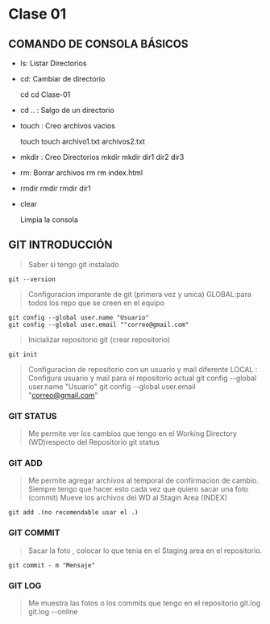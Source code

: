 # Clase 01

## COMANDO DE CONSOLA BÁSICOS

* ls: Listar Directorios
* cd: Cambiar de directorio

    cd <directorio>
    cd Clase-01

* cd .. : Salgo de un directorio
* touch : Creo archivos vacios

    touch <nombre-archivo>
    touch archivo1.txt archivos2.txt

* mkdir : Creo Directorios
    mkdir <nombre-directorio>
    mkdir dir1 dir2 dir3

* rm: Borrar archivos
    rm <archivo-a-borrar>
    rm index.html

* rmdir
    rmdir <directorio-a-borrar>
    rmdir dir1

* clear

    Limpia la consola

## GIT INTRODUCCIÓN

> Saber si tengo git instalado

    git --version

> Configuracion imporante de git (primera vez y unica)
GLOBAL:para todos los repo que se creen en el equipo


    git config --global user.name "Usuario"
    git config --global user.email ""correo@gmail.com"

    

> Inicializar repositorio git (crear repositorio)

    git init

> Configuracion de repositorio con un usuario y mail diferente
LOCAL : Configura usuario y mail para el repositorio actual
    git config --global user.name "Usuario"
    git config --global user.email "correo@gmail.com"

### GIT STATUS
> Me permite ver los cambios que tengo en el Working Directory (WD)respecto del Repositorio
    git status

### GIT ADD
> Me permite agregar archivos al temporal de confirmacion de cambio. Siempre tengo que hacer esto cada vez que quiero sacar una foto (commit)
>Mueve los archivos del WD al Stagin Area (INDEX)

    git add .(no recomendable usar el .)

### GIT COMMIT
> Sacar la foto , colocar lo que tenia en el Staging area en el repositorio.

    git commit - m "Mensaje"

### GIT LOG
> Me muestra las fotos o los commits que tengo en el repositorio
    git.log
    git.log --online


